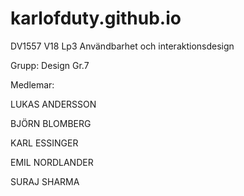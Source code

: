 # karlofduty.github.io

DV1557 V18 Lp3 Användbarhet och interaktionsdesign

Grupp: Design Gr.7


Medlemar:

LUKAS	ANDERSSON

BJÖRN	BLOMBERG

KARL	ESSINGER

EMIL	NORDLANDER

SURAJ	SHARMA
